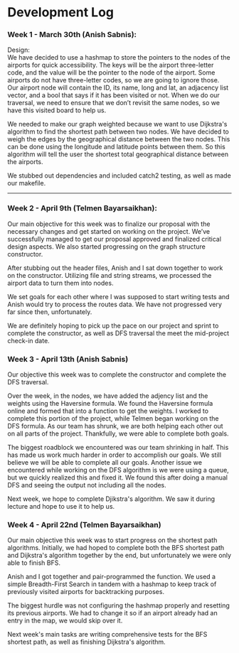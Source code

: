 # Development Log

### Week 1 - March 30th (Anish Sabnis):

Design:  
We have decided to use a hashmap to store the pointers to the nodes of the airports for quick accessibility. The keys will be the airport three-letter code, and the value will be the pointer to the node of the airport. Some airports do not have three-letter codes, so we are going to ignore those. Our airport node will contain the ID, its name, long and lat, an adjacency list vector, and a bool that says if it has been visited or not. When we do our traversal, we need to ensure that we don’t revisit the same nodes, so we have this visited board to help us.  

We needed to make our graph weighted because we want to use Dijkstra's algorithm to find the shortest path between two nodes. We have decided to weigh the edges by the geographical distance between the two nodes. This can be done using the longitude and latitude points between them. So this algorithm will tell the user the shortest total geographical distance between the airports.  

We stubbed out dependencies and included catch2 testing, as well as made our makefile.  

---

### Week 2 - April 9th (Telmen Bayarsaikhan):

Our main objective for this week was to finalize our proposal with the necessary changes and get started on working on the project. We’ve successfully managed to get our proposal approved and finalized critical design aspects. We also started progressing on the graph structure constructor.  

After stubbing out the header files, Anish and I sat down together to work on the constructor. Utilizing file and string streams, we processed the airport data to turn them into nodes.  

We set goals for each other where I was supposed to start writing tests and Anish would try to process the routes data. We have not progressed very far since then, unfortunately.  

We are definitely hoping to pick up the pace on our project and sprint to complete the constructor, as well as DFS traversal the meet the mid-project check-in date.

### Week 3 - April 13th (Anish Sabnis)

Our objective this week was to complete the constructor and complete the DFS traversal. 

Over the week, in the nodes, we have added the adjency list and the weights using the Haversine formula. We found the Haversine formula online and formed that into a function to get the weights. I worked to complete this portion of the project, while Telmen began working on the DFS formula. As our team has shrunk, we are both helping each other out on all parts of the project. Thankfully, we were able to complete both goals.

The biggest roadblock we encountered was our team shrinking in half. This has made us work much harder in order to accomplish our goals. We still believe we will be able to complete all our goals. Another issue we encountered while working on the DFS algorithm is we were using a queue, but we quickly realized this and fixed it. We found this after doing a manual DFS and seeing the output not including all the nodes.

Next week, we hope to complete Djikstra's algorithm. We saw it during lecture and hope to use it to help us.

### Week 4 - April 22nd (Telmen Bayarsaikhan)

Our main objective this week was to start progress on the shortest path algorithms. Initially, we had hoped to complete both the BFS shortest path and Dijkstra's algorithm together by the end, but unfortunately we were only able to finish BFS.

Anish and I got together and pair-programmed the function. We used a simple Breadth-First Search in tandem with a hashmap to keep track of previously visited airports for backtracking purposes.

The biggest hurdle was not configuring the hashmap properly and resetting its previous airports. We had to change it so if an airport already had an entry in the map, we would skip over it.

Next week's main tasks are writing comprehensive tests for the BFS shortest path, as well as finishing Dijkstra's algorithm.
